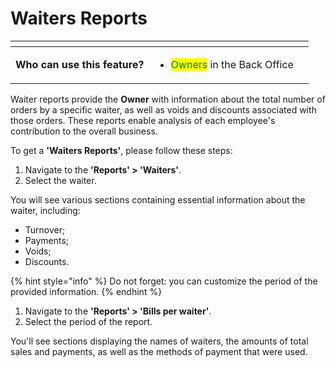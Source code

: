 # Waiters Reports

<table data-card-size="large" data-view="cards" data-full-width="true"><thead><tr><th></th><th></th><th></th></tr></thead><tbody><tr><td><strong>Who can use this feature?</strong></td><td><ul><li><mark style="color:green;">Owners</mark> in the Back Office</li></ul></td><td></td></tr></tbody></table>

Waiter reports provide the **Owner** with information about the total number of orders by a specific waiter, as well as voids and discounts associated with those orders. These reports enable analysis of each employee's contribution to the overall business.

To get a **'Waiters Reports'**, please follow these steps:

1. Navigate to the **'Reports' > 'Waiters'**.
2. Select the waiter.

You will see various sections containing essential information about the waiter, including:

* Turnover;
* Payments;
* Voids;
* Discounts.&#x20;

{% hint style="info" %}
Do not forget: you can customize the period of the provided information.
{% endhint %}

1. Navigate to the **'Reports' > 'Bills per waiter'**.
2. Select the period of the report.

You'll see sections displaying the names of waiters, the amounts of total sales and payments, as well as the methods of payment that were used.
